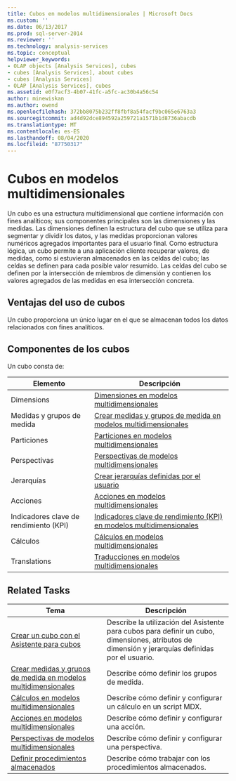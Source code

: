 ```yaml
---
title: Cubos en modelos multidimensionales | Microsoft Docs
ms.custom: ''
ms.date: 06/13/2017
ms.prod: sql-server-2014
ms.reviewer: ''
ms.technology: analysis-services
ms.topic: conceptual
helpviewer_keywords:
- OLAP objects [Analysis Services], cubes
- cubes [Analysis Services], about cubes
- cubes [Analysis Services]
- OLAP [Analysis Services], cubes
ms.assetid: e0f7acf3-4b07-41fc-a5fc-ac30b4a56c54
author: minewiskan
ms.author: owend
ms.openlocfilehash: 372bb8075b232ff8fbf8a54facf9bc065e6763a3
ms.sourcegitcommit: ad4d92dce894592a259721a1571b1d8736abacdb
ms.translationtype: MT
ms.contentlocale: es-ES
ms.lasthandoff: 08/04/2020
ms.locfileid: "87750317"
---
```

# <a name="cubes-in-multidimensional-models"></a>Cubos en modelos multidimensionales
  Un cubo es una estructura multidimensional que contiene información con fines analíticos; sus componentes principales son las dimensiones y las medidas. Las dimensiones definen la estructura del cubo que se utiliza para segmentar y dividir los datos, y las medidas proporcionan valores numéricos agregados importantes para el usuario final. Como estructura lógica, un cubo permite a una aplicación cliente recuperar valores, de medidas, como si estuvieran almacenados en las celdas del cubo; las celdas se definen para cada posible valor resumido. Las celdas del cubo se definen por la intersección de miembros de dimensión y contienen los valores agregados de las medidas en esa intersección concreta.  
  
## <a name="benefits-of-using-cubes"></a>Ventajas del uso de cubos  
 Un cubo proporciona un único lugar en el que se almacenan todos los datos relacionados con fines analíticos.  
  
## <a name="components-of-cubes"></a>Componentes de los cubos  
 Un cubo consta de:  
  
|Elemento|Descripción|  
|-------------|-----------------|  
|Dimensions|[Dimensiones en modelos multidimensionales](dimensions-in-multidimensional-models.md)|  
|Medidas y grupos de medida|[Crear medidas y grupos de medida en modelos multidimensionales](create-measures-and-measure-groups-in-multidimensional-models.md)|  
|Particiones|[Particiones en modelos multidimensionales](partitions-in-multidimensional-models.md)|  
|Perspectivas|[Perspectivas de modelos multidimensionales](perspectives-in-multidimensional-models.md)|  
|Jerarquías|[Crear jerarquías definidas por el usuario](user-defined-hierarchies-create.md)|  
|Acciones|[Acciones en modelos multidimensionales](actions-in-multidimensional-models.md)|  
|Indicadores clave de rendimiento (KPI)|[Indicadores clave de rendimiento &#40;KPI&#41; en modelos multidimensionales](key-performance-indicators-kpis-in-multidimensional-models.md)|  
|Cálculos|[Cálculos en modelos multidimensionales](calculations-in-multidimensional-models.md)|  
|Translations|[Traducciones en modelos multidimensionales](translations-in-multidimensional-models-analysis-services.md)|  
  
## <a name="related-tasks"></a>Related Tasks  
  
|Tema|Descripción|  
|-----------|-----------------|  
|[Crear un cubo con el Asistente para cubos](create-a-cube-using-the-cube-wizard.md)|Describe la utilización del Asistente para cubos para definir un cubo, dimensiones, atributos de dimensión y jerarquías definidas por el usuario.|  
|[Crear medidas y grupos de medida en modelos multidimensionales](create-measures-and-measure-groups-in-multidimensional-models.md)|Describe cómo definir los grupos de medida.|  
|[Cálculos en modelos multidimensionales](calculations-in-multidimensional-models.md)|Describe cómo definir y configurar un cálculo en un script MDX.|  
|[Acciones en modelos multidimensionales](actions-in-multidimensional-models.md)|Describe cómo definir y configurar una acción.|  
|[Perspectivas de modelos multidimensionales](perspectives-in-multidimensional-models.md)|Describe cómo definir y configurar una perspectiva.|  
|[Definir procedimientos almacenados](../multidimensional-models-extending-olap-stored-procedures/defining-stored-procedures.md)|Describe cómo trabajar con los procedimientos almacenados.|  
  
  
